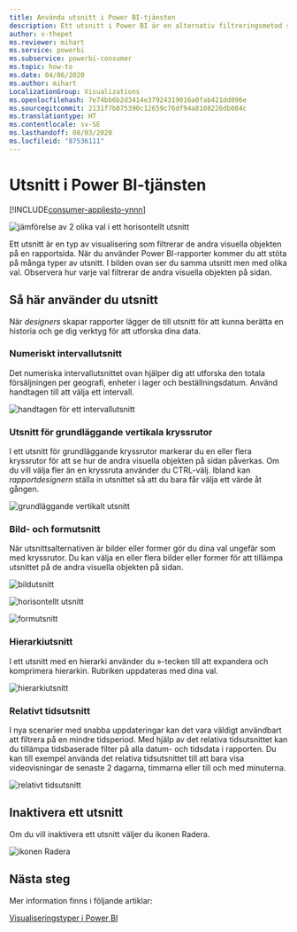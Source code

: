 ```yaml
---
title: Använda utsnitt i Power BI-tjänsten
description: Ett utsnitt i Power BI är en alternativ filtreringsmetod som begränsar den del av datauppsättningen som visas i övriga visualiseringar i en rapport.
author: v-thepet
ms.reviewer: mihart
ms.service: powerbi
ms.subservice: powerbi-consumer
ms.topic: how-to
ms.date: 04/06/2020
ms.author: mihart
LocalizationGroup: Visualizations
ms.openlocfilehash: 7e74bb6b2d3414e37924319016a0fab421dd096e
ms.sourcegitcommit: 2131f7b075390c12659c76df94a8108226db084c
ms.translationtype: HT
ms.contentlocale: sv-SE
ms.lasthandoff: 08/03/2020
ms.locfileid: "87536111"
---
```

# <a name="slicers-in-the-power-bi-service"></a>Utsnitt i Power BI-tjänsten

[!INCLUDE[consumer-appliesto-ynnn](../includes/consumer-appliesto-yynn.md)]

![jämförelse av 2 olika val i ett horisontellt utsnitt](media/end-user-slicer/power-bi-slider.png)

Ett utsnitt är en typ av visualisering som filtrerar de andra visuella objekten på en rapportsida. När du använder Power BI-rapporter kommer du att stöta på många typer av utsnitt. I bilden ovan ser du samma utsnitt men med olika val. Observera hur varje val filtrerar de andra visuella objekten på sidan.  


## <a name="how-to-use-slicers"></a>Så här använder du utsnitt
När *designers* skapar rapporter lägger de till utsnitt för att kunna berätta en historia och ge dig verktyg för att utforska dina data.

### <a name="numeric-range-slicer"></a>Numeriskt intervallutsnitt
 Det numeriska intervallutsnittet ovan hjälper dig att utforska den totala försäljningen per geografi, enheter i lager och beställningsdatum. Använd handtagen till att välja ett intervall. 

![handtagen för ett intervallutsnitt](media/end-user-slicer/power-bi-handles.png)

### <a name="basic-vertical-checkbox-slicer"></a>Utsnitt för grundläggande vertikala kryssrutor

I ett utsnitt för grundläggande kryssrutor markerar du en eller flera kryssrutor för att se hur de andra visuella objekten på sidan påverkas. Om du vill välja fler än en kryssruta använder du CTRL-välj. Ibland kan *rapportdesignern* ställa in utsnittet så att du bara får välja ett värde åt gången. 

![grundläggande vertikalt utsnitt](media/end-user-slicer/power-bi-basic.png)

### <a name="image-and-shape-slicers"></a>Bild- och formutsnitt
När utsnittsalternativen är bilder eller former gör du dina val ungefär som med kryssrutor. Du kan välja en eller flera bilder eller former för att tillämpa utsnittet på de andra visuella objekten på sidan. 

![bildutsnitt](media/end-user-slicer/power-bi-image.png)    

![horisontellt utsnitt](media/end-user-slicer/power-bi-horizontal.png)    

![formutsnitt](media/end-user-slicer/power-bi-boxes.png)

### <a name="hierarchy-slicer"></a>Hierarkiutsnitt

I ett utsnitt med en hierarki använder du »-tecken till att expandera och komprimera hierarkin. Rubriken uppdateras med dina val.

![hierarkiutsnitt](media/end-user-slicer/power-bi-hierarchy.png)

### <a name="relative-time-slicer"></a>Relativt tidsutsnitt
I nya scenarier med snabba uppdateringar kan det vara väldigt användbart att filtrera på en mindre tidsperiod.
Med hjälp av det relativa tidsutsnittet kan du tillämpa tidsbaserade filter på alla datum- och tidsdata i rapporten. Du kan till exempel använda det relativa tidsutsnittet till att bara visa videovisningar de senaste 2 dagarna, timmarna eller till och med minuterna. 

![relativt tidsutsnitt](media/end-user-slicer/power-bi-relative-time.png)

## <a name="deactivate-a-slicer"></a>Inaktivera ett utsnitt
Om du vill inaktivera ett utsnitt väljer du ikonen Radera.

![ikonen Radera](media/end-user-slicer/power-bi-eraser.png)

## <a name="next-steps"></a>Nästa steg
Mer information finns i följande artiklar:

[Visualiseringstyper i Power BI](end-user-visualizations.md)

